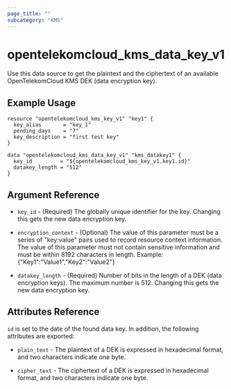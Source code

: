 ```yaml
---
page_title: ""
subcategory: "KMS"
---
```


# opentelekomcloud_kms_data_key_v1

Use this data source to get the plaintext and the ciphertext of an available OpenTelekomCloud KMS DEK (data encryption key).

## Example Usage

```hcl
resource "opentelekomcloud_kms_key_v1" "key1" {
  key_alias       = "key_1"
  pending_days    = "7"
  key_description = "first test key"
}

data "opentelekomcloud_kms_data_key_v1" "kms_datakey1" {
  key_id         = "${opentelekomcloud_kms_key_v1.key1.id}"
  datakey_length = "512"
}
```

## Argument Reference

* `key_id` - (Required) The globally unique identifier for the key.
  Changing this gets the new data encryption key.

* `encryption_context` - (Optional) The value of this parameter must be a series of
  "key:value" pairs used to record resource context information. The value of this
  parameter must not contain sensitive information and must be within 8192 characters
  in length. Example: {"Key1":"Value1","Key2":"Value2"}

* `datakey_length` - (Required) Number of bits in the length of a DEK (data encryption keys).
  The maximum number is 512. Changing this gets the new data encryption key.


## Attributes Reference

`id` is set to the date of the found data key. In addition, the following attributes are exported:

* `plain_text` - The plaintext of a DEK is expressed in hexadecimal format, and two
  characters indicate one byte.

* `cipher_text` - The ciphertext of a DEK is expressed in hexadecimal format, and two
  characters indicate one byte.
